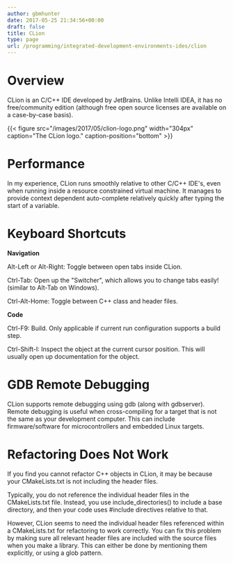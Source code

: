 ```yaml
---
author: gbmhunter
date: 2017-05-25 21:34:56+00:00
draft: false
title: CLion
type: page
url: /programming/integrated-development-environments-ides/clion
---
```


# Overview




CLion is an C/C++ IDE developed by JetBrains. Unlike Intelli IDEA, it has no free/community edition (although free open source licenses are available on a case-by-case basis).



{{< figure src="/images/2017/05/clion-logo.png" width="304px" caption="The CLion logo." caption-position="bottom" >}}



# Performance




In my experience, CLion runs smoothly relative to other C/C++ IDE's, even when running inside a resource constrained virtual machine. It manages to provide context dependent auto-complete relatively quickly after typing the start of a variable.




# Keyboard Shortcuts




**Navigation**




Alt-Left or Alt-Right: Toggle between open tabs inside CLion.




Ctrl-Tab: Open up the "Switcher", which allows you to change tabs easily! (similar to Alt-Tab on Windows).




Ctrl-Alt-Home: Toggle between C++ class and header files.




**Code**




Ctrl-F9: Build. Only applicable if current run configuration supports a build step.




Ctrl-Shift-I: Inspect the object at the current cursor position. This will usually open up documentation for the object.




# GDB Remote Debugging




CLion supports remote debugging using gdb (along with gdbserver). Remote debugging is useful when cross-compiling for a target that is not the same as your development computer. This can include firmware/software for microcontrollers and embedded Linux targets.




# Refactoring Does Not Work




If you find you cannot refactor C++ objects in CLion, it may be because your CMakeLists.txt is not including the header files.




Typically, you do not reference the individual header files in the CMakeLists.txt file. Instead, you use include_directories() to include a base directory, and then your code uses #include directives relative to that.




However, CLion seems to need the individual header files referenced within a CMakeLists.txt for refactoring to work correctly. You can fix this problem by making sure all relevant header files are included with the source files when you make a library. This can either be done by mentioning them explicitly, or using a glob pattern.



